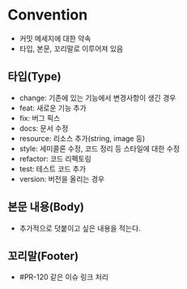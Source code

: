 # Convention
- 커밋 메세지에 대한 약속
- 타입, 본문, 꼬리말로 이루어져 있음

## 타입(Type) 
- change: 기존에 있는 기능에서 변경사항이 생긴 경우
- feat: 새로운 기능 추가 
- fix: 버그 픽스 
- docs: 문서 수정
- resource: 리소스 추가(string, image 등)
- style: 세미콜론 수정, 코드 정리 등 스타일에 대한 수정
- refactor: 코드 리펙토링
- test: 테스트 코드 추가
- version: 버전을 올리는 경우  


## 본문 내용(Body)
- 추가적으로 덧붙이고 싶은 내용을 적는다.

## 꼬리말(Footer)
- #PR-120 같은 이슈 링크 처리

